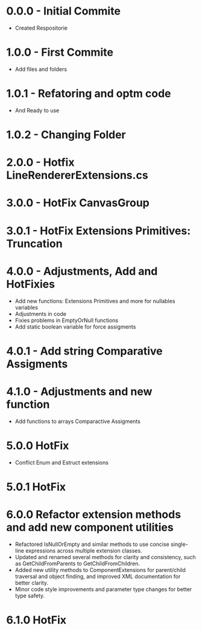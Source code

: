 # 0.0.0 - Initial Commite
- Created Respositorie
# 1.0.0 - First Commite
- Add files and folders
# 1.0.1 - Refatoring and optm code
- And Ready to use
# 1.0.2 - Changing Folder
# 2.0.0 - Hotfix LineRendererExtensions.cs
# 3.0.0 - HotFix CanvasGroup
# 3.0.1 - HotFix Extensions Primitives: Truncation
# 4.0.0 - Adjustments, Add and HotFixies
- Add new functions: Extensions Primitives and more for nullables variables
- Adjustments in code
- Fixies problems in EmptyOrNull functions
- Add static boolean variable for force assigments
# 4.0.1 - Add string Comparative Assigments
# 4.1.0 - Adjustments and new function
- Add functions to arrays Comparactive Assigments
# 5.0.0 HotFix
- Conflict Enum and Estruct extensions
# 5.0.1 HotFix
# 6.0.0 Refactor extension methods and add new component utilities
- Refactored IsNullOrEmpty and similar methods to use concise single-line expressions across multiple extension classes.
- Updated and renamed several methods for clarity and consistency, such as GetChildFromParents to GetChildFromChildren.
- Added new utility methods to ComponentExtensions for parent/child traversal and object finding, and improved XML documentation for better clarity.
- Minor code style improvements and parameter type changes for better type safety.
# 6.1.0 HotFix